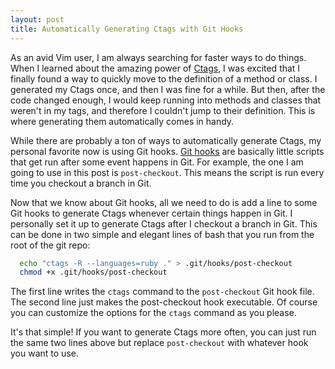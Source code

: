 ```yaml
---
layout: post
title: Automatically Generating Ctags with Git Hooks
---
```


As an avid Vim user, I am always searching for faster ways to do things.
When I learned about the amazing power of [Ctags](http://andrew.stwrt.ca/posts/vim-ctags/),
I was excited that I finally found a way to quickly move to the definition of a method or class.
I generated my Ctags once, and then I was fine for a while. But then, after the code changed enough,
I would keep running into methods and classes that weren't in my tags, and therefore I couldn't
jump to their definition. This is where generating them automatically comes in handy.

While there are probably a ton of ways to automatically generate Ctags, my personal favorite now is
using Git hooks. [Git hooks](http://git-scm.com/docs/githooks) are basically little scripts that get
run after some event happens in Git. For example, the one I am going to use in this post is
`post-checkout`. This means the script is run every time you checkout a branch in Git.

Now that we know about Git hooks, all we need to do is add a line to some Git hooks to generate
Ctags whenever certain things happen in Git. I personally set it up to generate Ctags after I checkout
a branch in Git. This can be done in two simple and elegant lines of bash that you run from the root
of the git repo:

``` bash
  echo "ctags -R --languages=ruby ." > .git/hooks/post-checkout
  chmod +x .git/hooks/post-checkout
```

The first line writes the `ctags` command to the `post-checkout` Git hook file.
The second line just makes the post-checkout hook executable. Of course you can customize the options
for the `ctags` command as you please.

It's that simple! If you want to generate Ctags more often, you can just run the same two lines
above but replace `post-checkout` with whatever hook you want to use.
